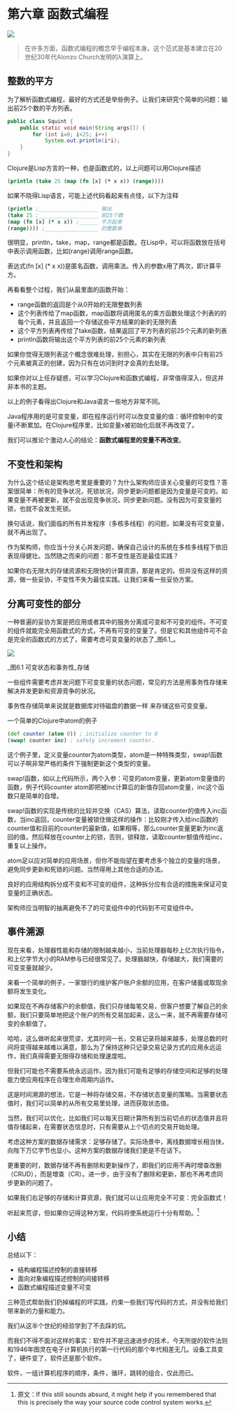 # 第六章 函数式编程

![](/assets/6/c6.png)

> 在许多方面，函数式编程的概念早于编程本身。这个范式是基本建立在20世纪30年代Alonzo Church发明的λ演算上。

## 整数的平方

为了解析函数式编程，最好的方式还是举些例子。让我们来研究个简单的问题：输出前25个数的平方列表。

```java
public class Squint {
    public static void main(String args[]) {
        for (int i=0; i<25; i++)
            System.out.println(i*i);
    }
}
```

Clojure是Lisp方言的一种，也是函数式的，以上问题可以用Clojure描述

```Clojure
(println (take 25 (map (fn [x] (* x x)) (range))))
```

如果不晓得Lisp语言，可能上述代码看起来有点怪，以下为注释

```Clojure
(println ;___________________ 输出
(take 25 ;___________________ 前25个数
(map (fn [x] (* x x)) ;______ 平方起来
(range)))) ;_________________ 的整数串
```

很明显，println，take，map，range都是函数。在Lisp中，可以将函数放在括号中表示调用函数，比如\(range\)调用range函数。

表达式\(fn \[x\] \(\* x x\)\)是匿名函数，调用乘法。传入的参数x用了两次，即计算平方。

再看看整个过程，我们从最里面的函数开始：

* range函数的返回是个从0开始的无限整数列表
* 这个列表传给了map函数，map函数将调用匿名的乘方函数处理这个列表的的每个元素，并且返回一个存储这些平方结果的新的无限列表
* 这个平方列表再传给了take函数，结果返回了平方列表的前25个元素的新列表
* println函数将输出这个平方列表的前25个元素的新列表

如果你觉得无限列表这个概念很难处理，别担心，其实在无限的列表中只有前25个元素被真正的创建，因为只有在访问到时才会真的去处理。

如果你对以上任存疑惑，可以学习Clojure和函数式编程，非常值得深入，但这并非本书的主题。

以上的例子看得出Clojure和Java语言一些地方非常不同。

Java程序用的是可变变量，即在程序运行时可以改变变量的值：循环控制中的变量i不断累加。在Clojure程序里，比如变量x被初始化后就不再改变了。

我们可以推论个激动人心的结论：**函数式编程里的变量不再改变**。

## 不变性和架构

为什么这个结论是架构思考里是重要的？为什么架构师应该关心变量的可变性？答案很简单：所有的竞争状况，死锁状况，同步更新问题都是因为变量是可变的。如果变量不再被更新，就不会出现竞争状况，同步更新问题。没有因为可变变量的锁，也就不会发生死锁。

换句话说，我们面临的所有并发程序（多核多线程）的问题，如果没有可变变量，就不再出现了。

作为架构师，你应当十分关心并发问题，确保自己设计的系统在多核多线程下依旧表现得健壮。当然随之而来的问题：那不变性是否是最佳实践？

如果你右无限大的存储资源和无限快的计算资源，那是肯定的。但并没有这样的资源，做一些妥协，不变性不失为最佳实践。让我们来看一些妥协方案。

## 分离可变性的部分

一种普遍的妥协方案是把应用或者其中的服务分离成可变和不可变的组件。不可变的组件就能完全用函数式的方式，不再有可变的变量了。但是它和其他组件可不会是完全的函数式的方式了，需要考虑可变变量的状态了_图6.1_。

![](/assets/6/Figure_6.1_Mutating_state_and_transactional_memory.png)

_图6.1 可变状态和事务性_存储

一些组件需要考虑并发问题下可变变量的状态问题，常见的方法是用事务性存储来解决并发更新和资源竞争的状况。

事务性存储简单来说就是数据库对待磁盘的数据一样 来存储这些可变变量。

一个简单的Clojure中atom的例子

```Clojure
(def counter (atom 0)) ; initialize counter to 0
(swap! counter inc) ; safely increment counter.
```

这个例子里，定义变量counter为atom类型，atom是一种特殊类型，swap!函数可以子啊非常严格的条件下强制更新这个类型的变量。

swap!函数，如以上代码所示，两个入参：可变的atom变量，更新atom变量值的函数，例子代码counter atom即把被inc计算后的新值存回atom变量，inc这个函数只是简单的自增。

swap!函数的实现是传统的比较并交换（CAS）算法，读取counter的值传入inc函数，当inc返回，counter变量被锁住做这样的操作：比较刚才传入给inc函数的counter值和目前的counter的最新值，如果相等，那么counter变量更新为inc返回的值，然后释放在counter上的锁，否则，锁释放，读取counter额值传给inc，重复以上操作。

atom足以应对简单的应用场景，但你不能指望在要考虑多个独立的变量的场景，避免同步更新和死锁的问题。当然得用上其他合适的办法。

良好的应用结构拆分成不变和不可变的组件，这种拆分应有合适的措施来保证可变变量的正确状态。

架构师应当明智的抽离避免不了的可变组件中的代码到不可变组件中。

## 事件溯源

现在来看，处理器性能和存储的限制越来越小，当前处理器每秒上亿次执行指令，和上亿字节大小的RAM参与已经很常见了。处理器越快，存储越大，我们需要的可变变量就越少。

来看一个简单的例子，一家银行的维护客户账户余额的应用，在客户储蓄或取现余额将发生变化。

如果现在不再存储客户的余额值，我们只存储每笔交易，但客户想要了解自己的余额，我们只要简单地把这个账户的所有交易加起来，这么一来，就不再需要存储可变的余额值了。

哈哈，这么做听起来很荒谬，尤其时间一长，交易记录将越来越多，处理总数的时间将变得越来越难以满意，那么为了保持这种只记录交易记录方式的应用永远运作，我们真得需要无限得存储和处理速度啦。

但我们可能也不需要系统永远运作。因为我们可能有足够的存储空间和足够的处理能力使应用程序在合理生命周期内运作。

这是时间溯源的想法，它是一种将存储交易，不存储状态变量的策略。当需要状态值时，我们可以简单的从所有交易里处理，进而获取状态值。

当然，我们可以优化，比如我们可以每天日期计算所有到当前切点的状态值并且将值存储起来，在需要状态信息时，只有需要从上个切点的交易开始处理。

考虑这种方案的数据存储需求：足够存储了。实际场景中，离线数据增长相当快，向陛下万亿字节也显小。这种方案的数据存储我们更是不在话下。

更重要的时，数据存储不再有删除和更新操作了，即我们的应用不再时增查改删（CRUD），而是增查（CR）。进一步，由于没有了删除和更新，那也不再考虑同步更新的问题了。

如果我们右足够的存储和计算资源，我们就可以让应用完全不可变：完全函数式！

听起来荒谬，但如果你记得这种方案，代码将使系统运行十分有帮助。[^1]

## 小结

总结以下：

* 结构编程描述控制的直接转移
* 面向对象编程描述控制的间接转移
* 函数式编程描述变量不可变

三种范式帮助我们扔掉编程的坏实践，约束一些我们写代码的方式，并没有给我们带来新的力量和能力。

我们从这半个世纪的经验学到了不去踩的坑。

而我们不得不面对这样的事实：软件并不是迅速进步的技术，今天所提的软件法则和1946年图灵在电子计算机执行的第一行代码的那个年代相差无几。设备工具变了，硬件变了，软件还是那个软件。

软件，一组计算机程序的顺序，条件，循环，跳转的组合，仅此而已。

[^1]: 原文：If this still sounds absurd, it might help if you remembered that this is precisely the way your source code control system works.


